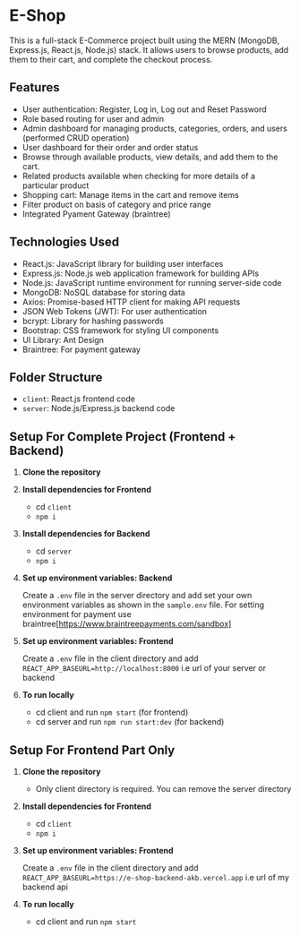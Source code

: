 # E-Shop

This is a full-stack E-Commerce project built using the MERN (MongoDB, Express.js, React.js, Node.js) stack. It allows users to browse products, add them to their cart, and complete the checkout process.

## Features

- User authentication: Register, Log in, Log out and Reset Password
- Role based routing for user and admin
- Admin dashboard for managing products, categories, orders, and users (performed CRUD operation)
- User dashboard for their order and order status
- Browse through available products, view details, and add them to the cart.
- Related products available when checking for more details of a particular product
- Shopping cart: Manage items in the cart and remove items
- Filter product on basis of category and price range
- Integrated Pyament Gateway (braintree)

## Technologies Used

- React.js: JavaScript library for building user interfaces
- Express.js: Node.js web application framework for building APIs
- Node.js: JavaScript runtime environment for running server-side code
- MongoDB: NoSQL database for storing data
- Axios: Promise-based HTTP client for making API requests
- JSON Web Tokens (JWT): For user authentication
- bcrypt: Library for hashing passwords
- Bootstrap: CSS framework for styling UI components
- UI Library: Ant Design
- Braintree: For payment gateway

## Folder Structure

- `client`: React.js frontend code
- `server`: Node.js/Express.js backend code

## Setup For Complete Project (Frontend + Backend)

1. **Clone the repository**
2. **Install dependencies for Frontend**
   - cd `client`
   - `npm i`
3. **Install dependencies for Backend**
   - cd `server`
   - `npm i`

4. **Set up environment variables: Backend**

   Create a `.env` file in the server directory and add set your own environment variables as shown in the `sample.env` file. For setting environment for payment use braintree[https://www.braintreepayments.com/sandbox]

5. **Set up environment variables: Frontend**

   Create a `.env` file in the client directory and add `REACT_APP_BASEURL=http://localhost:8000` i.e url of your server or backend

6. **To run locally**
   - cd client and run `npm start` (for frontend)
   - cd server and run `npm run start:dev` (for backend)


## Setup For Frontend Part Only

1. **Clone the repository**
   - Only client directory is required. You can remove the server directory

3. **Install dependencies for Frontend**
   - cd `client`
   - `npm i`

6. **Set up environment variables: Frontend**

   Create a `.env` file in the client directory and add `REACT_APP_BASEURL=https://e-shop-backend-akb.vercel.app` i.e url of my backend api
7. **To run locally**
   - cd client and run `npm start` 



